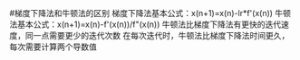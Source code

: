 #梯度下降法和牛顿法的区别
梯度下降法基本公式：x(n+1)=x(n)-lr*f'(x(n))
牛顿法基本公式：x(n+1)=x(n)-f'(x(n))/f"(x(n))
牛顿法比梯度下降法有更快的迭代速度，同一点需要更少的迭代次数
在每次迭代时，牛顿法比梯度下降法时间更久，每次需要计算两个导数值
